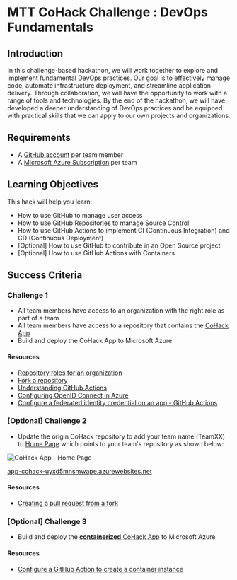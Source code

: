 # MTT CoHack Challenge : DevOps Fundamentals

##   Introduction

In this challenge-based hackathon, we will work together to explore and implement fundamental DevOps practices. Our goal is to effectively manage code, automate infrastructure deployment, and streamline application delivery. Through collaboration, we will have the opportunity to work with a range of tools and technologies.
By the end of the hackathon, we will have developed a deeper understanding of DevOps practices and be equipped with practical skills that we can apply to our own projects and organizations.

## Requirements

- A [GitHub account](https://github.com/signup) per team member
- A [Microsoft Azure Subscription](http://portal.azure.com/) per team

## Learning Objectives

This hack will help you learn:

- How to use GitHub to manage user access
- How to use GitHub Repositories to manage Source Control
- How to use GitHub Actions to implement CI (Continuous Integration) and CD (Continuous Deployment)
- [Optional] How to use GitHub to contribute in an Open Source project
- [Optional] How to use GitHub Actions with Containers

## Success Criteria

### Challenge 1

- All team members have access to an organization with the right role as part of a team
- All team members have access to a repository that contains the [CoHack App](/src)
- Build and deploy the CoHack App to Microsoft Azure

#### Resources

- [Repository roles for an organization](https://docs.github.com/organizations/managing-user-access-to-your-organizations-repositories/repository-roles-for-an-organization)
- [Fork a repository](https://docs.github.com/get-started/quickstart/fork-a-repo)
- [Understanding GitHub Actions](https://docs.github.com/actions/learn-github-actions/understanding-github-actions)
- [Configuring OpenID Connect in Azure](https://docs.github.com/actions/deployment/security-hardening-your-deployments/configuring-openid-connect-in-azure)
- [Configure a federated identity credential on an app - GitHub Actions](https://learn.microsoft.com/azure/active-directory/develop/workload-identity-federation-create-trust?pivots=identity-wif-apps-methods-azp#github-actions)

### [Optional] Challenge 2

- Update the origin CoHack repository to add your team name (TeamXX) to [Home Page](/src/Pages/Index.cshtml) which points to your team's repository as shown below:

![CoHack App - Home Page](/images/CoHackApp-HomePage.jpg)

[app-cohack-uyxd5mnsmwape.azurewebsites.net](https://app-cohack-uyxd5mnsmwape.azurewebsites.net)

#### Resources

- [Creating a pull request from a fork](https://docs.github.com/pull-requests/collaborating-with-pull-requests/proposing-changes-to-your-work-with-pull-requests/creating-a-pull-request-from-a-fork)

### [Optional] Challenge 3

- Build and deploy the [**containerized** CoHack App](/src/Dockerfile) to Microsoft Azure

#### Resources

- [Configure a GitHub Action to create a container instance](https://learn.microsoft.com/azure/container-instances/container-instances-github-action?tabs=openid)
